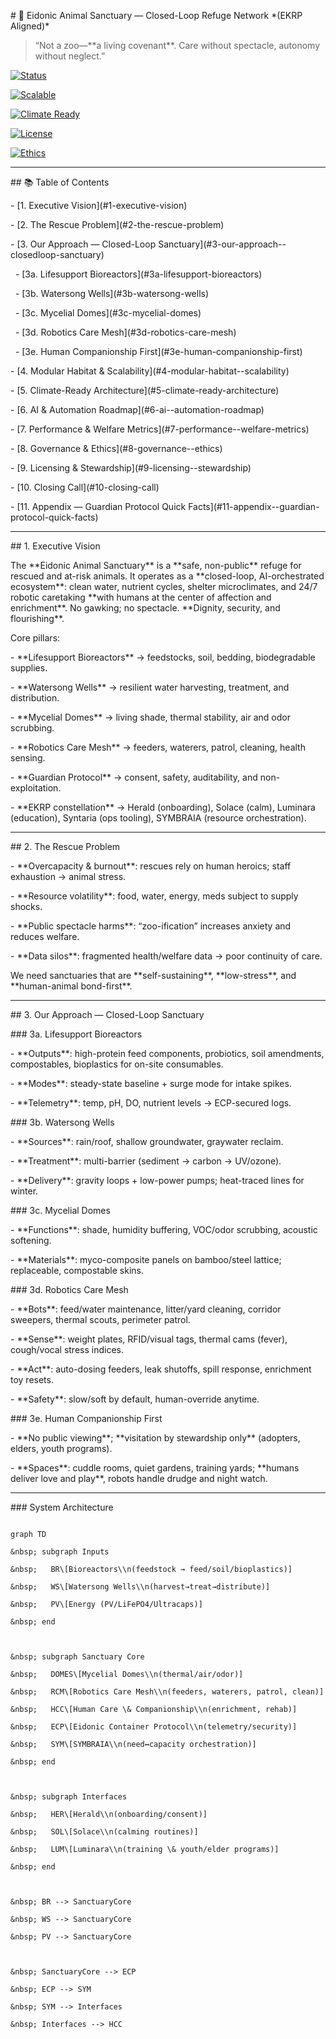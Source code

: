 <!--

SPDX-License-Identifier: ECL-NC-1.1

-->



\# 🐾 Eidonic Animal Sanctuary — Closed-Loop Refuge Network \*(EKRP Aligned)\*



> “Not a zoo—\*\*a living covenant\*\*. Care without spectacle, autonomy without neglect.”



<p align="center">

<a href="#1-executive-vision"><img alt="Status" src="https://img.shields.io/static/v1?label=Status\&message=Blueprint%20v0.1\&color=00b894"></a>

<a href="#4-modular-habitat--scalability"><img alt="Scalable" src="https://img.shields.io/static/v1?label=Scalability\&message=Modular%20Habitats\&color=6c5ce7"></a>

<a href="#5-climate-ready-architecture"><img alt="Climate Ready" src="https://img.shields.io/static/v1?label=Climate\&message=%E2%88%9250%C2%B0C%20Ready\&color=0a7bbd"></a>

<a href="#9-licensing--stewardship"><img alt="License" src="https://img.shields.io/static/v1?label=License\&message=ECL-NC%201.1\&color=2d3436"></a>

<a href="#8-governance--ethics"><img alt="Ethics" src="https://img.shields.io/static/v1?label=Guardian\&message=Protocol%20v1\&color=111111"></a>

</p>



---



\## 📚 Table of Contents

\- \[1. Executive Vision](#1-executive-vision)

\- \[2. The Rescue Problem](#2-the-rescue-problem)

\- \[3. Our Approach — Closed-Loop Sanctuary](#3-our-approach--closedloop-sanctuary)

&nbsp; - \[3a. Lifesupport Bioreactors](#3a-lifesupport-bioreactors)

&nbsp; - \[3b. Watersong Wells](#3b-watersong-wells)

&nbsp; - \[3c. Mycelial Domes](#3c-mycelial-domes)

&nbsp; - \[3d. Robotics Care Mesh](#3d-robotics-care-mesh)

&nbsp; - \[3e. Human Companionship First](#3e-human-companionship-first)

\- \[4. Modular Habitat \& Scalability](#4-modular-habitat--scalability)

\- \[5. Climate-Ready Architecture](#5-climate-ready-architecture)

\- \[6. AI \& Automation Roadmap](#6-ai--automation-roadmap)

\- \[7. Performance \& Welfare Metrics](#7-performance--welfare-metrics)

\- \[8. Governance \& Ethics](#8-governance--ethics)

\- \[9. Licensing \& Stewardship](#9-licensing--stewardship)

\- \[10. Closing Call](#10-closing-call)

\- \[11. Appendix — Guardian Protocol Quick Facts](#11-appendix--guardian-protocol-quick-facts)



---



\## 1. Executive Vision

The \*\*Eidonic Animal Sanctuary\*\* is a \*\*safe, non-public\*\* refuge for rescued and at-risk animals. It operates as a \*\*closed-loop, AI-orchestrated ecosystem\*\*: clean water, nutrient cycles, shelter microclimates, and 24/7 robotic caretaking \*\*with humans at the center of affection and enrichment\*\*. No gawking; no spectacle. \*\*Dignity, security, and flourishing\*\*.



Core pillars:

\- \*\*Lifesupport Bioreactors\*\* → feedstocks, soil, bedding, biodegradable supplies.

\- \*\*Watersong Wells\*\* → resilient water harvesting, treatment, and distribution.

\- \*\*Mycelial Domes\*\* → living shade, thermal stability, air and odor scrubbing.

\- \*\*Robotics Care Mesh\*\* → feeders, waterers, patrol, cleaning, health sensing.

\- \*\*Guardian Protocol\*\* → consent, safety, auditability, and non-exploitation.

\- \*\*EKRP constellation\*\* → Herald (onboarding), Solace (calm), Luminara (education), Syntaria (ops tooling), SYMBRAIA (resource orchestration).



---



\## 2. The Rescue Problem

\- \*\*Overcapacity \& burnout\*\*: rescues rely on human heroics; staff exhaustion → animal stress.

\- \*\*Resource volatility\*\*: food, water, energy, meds subject to supply shocks.

\- \*\*Public spectacle harms\*\*: “zoo-ification” increases anxiety and reduces welfare.

\- \*\*Data silos\*\*: fragmented health/welfare data → poor continuity of care.



We need sanctuaries that are \*\*self-sustaining\*\*, \*\*low-stress\*\*, and \*\*human-animal bond-first\*\*.



---



\## 3. Our Approach — Closed-Loop Sanctuary



\### 3a. Lifesupport Bioreactors

\- \*\*Outputs\*\*: high-protein feed components, probiotics, soil amendments, compostables, bioplastics for on-site consumables.

\- \*\*Modes\*\*: steady-state baseline + surge mode for intake spikes.

\- \*\*Telemetry\*\*: temp, pH, DO, nutrient levels → ECP-secured logs.



\### 3b. Watersong Wells

\- \*\*Sources\*\*: rain/roof, shallow groundwater, graywater reclaim.

\- \*\*Treatment\*\*: multi-barrier (sediment → carbon → UV/ozone).

\- \*\*Delivery\*\*: gravity loops + low-power pumps; heat-traced lines for winter.



\### 3c. Mycelial Domes

\- \*\*Functions\*\*: shade, humidity buffering, VOC/odor scrubbing, acoustic softening.

\- \*\*Materials\*\*: myco-composite panels on bamboo/steel lattice; replaceable, compostable skins.



\### 3d. Robotics Care Mesh

\- \*\*Bots\*\*: feed/water maintenance, litter/yard cleaning, corridor sweepers, thermal scouts, perimeter patrol.

\- \*\*Sense\*\*: weight plates, RFID/visual tags, thermal cams (fever), cough/vocal stress indices.

\- \*\*Act\*\*: auto-dosing feeders, leak shutoffs, spill response, enrichment toy resets.

\- \*\*Safety\*\*: slow/soft by default, human-override anytime.



\### 3e. Human Companionship First

\- \*\*No public viewing\*\*; \*\*visitation by stewardship only\*\* (adopters, elders, youth programs).

\- \*\*Spaces\*\*: cuddle rooms, quiet gardens, training yards; \*\*humans deliver love and play\*\*, robots handle drudge and night watch.



---



\### System Architecture

```mermaid

graph TD

&nbsp; subgraph Inputs

&nbsp;   BR\[Bioreactors\\n(feedstock → feed/soil/bioplastics)]

&nbsp;   WS\[Watersong Wells\\n(harvest→treat→distribute)]

&nbsp;   PV\[Energy (PV/LiFePO4/Ultracaps)]

&nbsp; end



&nbsp; subgraph Sanctuary Core

&nbsp;   DOMES\[Mycelial Domes\\n(thermal/air/odor)]

&nbsp;   RCM\[Robotics Care Mesh\\n(feeders, waterers, patrol, clean)]

&nbsp;   HCC\[Human Care \& Companionship\\n(enrichment, rehab)]

&nbsp;   ECP\[Eidonic Container Protocol\\n(telemetry/security)]

&nbsp;   SYM\[SYMBRAIA\\n(need↔capacity orchestration)]

&nbsp; end



&nbsp; subgraph Interfaces

&nbsp;   HER\[Herald\\n(onboarding/consent)]

&nbsp;   SOL\[Solace\\n(calming routines)]

&nbsp;   LUM\[Luminara\\n(training \& youth/elder programs)]

&nbsp; end



&nbsp; BR --> SanctuaryCore

&nbsp; WS --> SanctuaryCore

&nbsp; PV --> SanctuaryCore



&nbsp; SanctuaryCore --> ECP

&nbsp; ECP --> SYM

&nbsp; SYM --> Interfaces

&nbsp; Interfaces --> HCC



